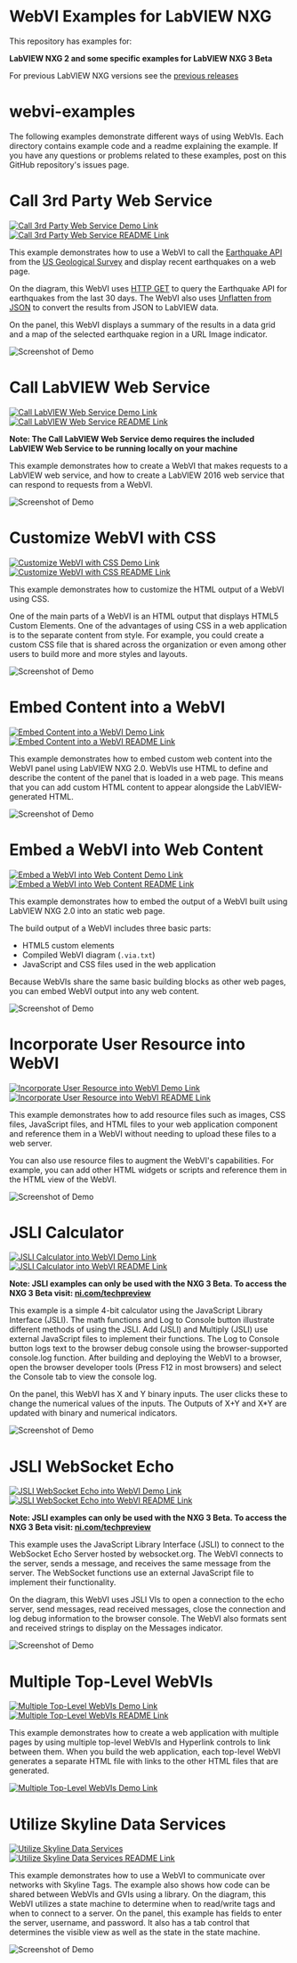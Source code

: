 # WebVI Examples for LabVIEW NXG
This repository has examples for:

**LabVIEW NXG 2 and some specific examples for LabVIEW NXG 3 Beta**

For previous LabVIEW NXG versions see the [previous releases](https://github.com/ni/webvi-examples/releases/)

# webvi-examples
The following examples demonstrate different ways of using WebVIs. Each directory contains example code and a readme explaining the example. If you have any questions or problems related to these examples, post on this GitHub repository's issues page.

# Call 3rd Party Web Service
[![Call 3rd Party Web Service Demo Link](https://img.shields.io/badge/Details-Demo_Link-green.svg)](https://ni.github.io/webvi-examples/Call3rdPartyWebService/Builds/WebApp_Web%20Server/Main.html)
[![Call 3rd Party Web Service README Link](https://img.shields.io/badge/Details-README_Link-orange.svg)](https://github.com/ni/webvi-examples/tree/master/Call3rdPartyWebService)

This example demonstrates how to use a WebVI to call the [Earthquake API](https://earthquake.usgs.gov/) from the [US Geological Survey](https://www.usgs.gov/) and display recent earthquakes on a web page.

On the diagram, this WebVI uses [HTTP GET](http://zone.ni.com/reference/en-XX/help/371361N-01/lvcomm/http_client_get/) to query the Earthquake API for earthquakes from the last 30 days. The WebVI also uses [Unflatten from JSON](http://zone.ni.com/reference/en-XX/help/371361N-01/glang/unflatten_from_json/) to convert the results from JSON to LabVIEW data.

On the panel, this WebVI displays a summary of the results in a data grid and a map of the selected earthquake region in a URL Image indicator.

![Screenshot of Demo](https://ni.github.io/webvi-examples/Call3rdPartyWebService/Screenshot.gif)

# Call LabVIEW Web Service
[![Call LabVIEW Web Service Demo Link](https://img.shields.io/badge/Details-Demo_Link-green.svg)](https://ni.github.io/webvi-examples/CallLabVIEWWebService/WebVI/Builds/WebApp_Web%20Server/Main.html)
[![Call LabVIEW Web Service README Link](https://img.shields.io/badge/Details-README_Link-orange.svg)](https://github.com/ni/webvi-examples/tree/master/CallLabVIEWWebService)

__Note: The Call LabVIEW Web Service demo requires the included LabVIEW Web Service to be running locally on your machine__

This example demonstrates how to create a WebVI that makes requests to a LabVIEW web service, and how to create a LabVIEW 2016 web service that can respond to requests from a WebVI.

![Screenshot of Demo](https://ni.github.io/webvi-examples/CallLabVIEWWebService/Screenshot.gif)

# Customize WebVI with CSS
[![Customize WebVI with CSS Demo Link](https://img.shields.io/badge/Details-Demo_Link-green.svg)](https://ni.github.io/webvi-examples/CustomizeWithCss/Builds/WebApp_Web%20Server/Main.html)
[![Customize WebVI with CSS README Link](https://img.shields.io/badge/Details-README_Link-orange.svg)](https://github.com/ni/webvi-examples/tree/master/CustomizeWithCss)

This example demonstrates how to customize the HTML output of a WebVI using CSS.

One of the main parts of a WebVI is an HTML output that displays HTML5 Custom Elements. One of the advantages of using CSS in a web application is to the separate content from style. For example, you could create a custom CSS file that is shared across the organization or even among other users to build more and more styles and layouts.

![Screenshot of Demo](https://ni.github.io/webvi-examples/CustomizeWithCss/Screenshot.gif)

# Embed Content into a WebVI
[![Embed Content into a WebVI Demo Link](https://img.shields.io/badge/Details-Demo_Link-green.svg)](https://ni.github.io/webvi-examples/EmbedContentIntoWebVI/Builds/WebApp_Web%20Server/Main.html)
[![Embed Content into a WebVI README Link](https://img.shields.io/badge/Details-README_Link-orange.svg)](https://github.com/ni/webvi-examples/tree/master/EmbedContentIntoWebVI)

This example demonstrates how to embed custom web content into the WebVI panel using LabVIEW NXG 2.0. WebVIs use HTML to define and describe the content of the panel that is loaded in a web page. This means that you can add custom HTML content to appear alongside the LabVIEW-generated HTML.

![Screenshot of Demo](https://ni.github.io/webvi-examples/EmbedContentIntoWebVI/Screenshot.gif)

# Embed a WebVI into Web Content
[![Embed a WebVI into Web Content Demo Link](https://img.shields.io/badge/Details-Demo_Link-green.svg)](https://ni.github.io/webvi-examples/EmbedWebVIIntoContent/)
[![Embed a WebVI into Web Content README Link](https://img.shields.io/badge/Details-README_Link-orange.svg)](https://github.com/ni/webvi-examples/tree/master/EEmbedWebVIIntoContent)

This example demonstrates how to embed the output of a WebVI built using LabVIEW NXG 2.0 into an static web page.

The build output of a WebVI includes three basic parts:
- HTML5 custom elements
- Compiled WebVI diagram (`.via.txt`)
- JavaScript and CSS files used in the web application

Because WebVIs share the same basic building blocks as other web pages, you can embed WebVI output into any web content.

![Screenshot of Demo](https://ni.github.io/webvi-examples/EmbedWebVIIntoContent/Screenshot.gif)

# Incorporate User Resource into WebVI
[![Incorporate User Resource into WebVI Demo Link](https://img.shields.io/badge/Details-Demo_Link-green.svg)](https://ni.github.io/webvi-examples/IncorporateUserResources/Builds/WebApp_Web%20Server/Main.html)
[![Incorporate User Resource into WebVI README Link](https://img.shields.io/badge/Details-README_Link-orange.svg)](https://github.com/ni/webvi-examples/tree/master/IncorporateUserResources)

This example demonstrates how to add resource files such as images, CSS files, JavaScript files, and HTML files to your web application component and reference them in a WebVI without needing to upload these files to a web server.

You can also use resource files to augment the WebVI's capabilities. For example, you can add other HTML widgets or scripts and reference them in the HTML view of the WebVI.

![Screenshot of Demo](https://ni.github.io/webvi-examples/IncorporateUserResources/Screenshot.gif)

# JSLI Calculator
[![JSLI Calculator into WebVI Demo Link](https://img.shields.io/badge/Details-Demo_Link-green.svg)](https://ni.github.io/webvi-examples/JSLICalculator/Builds/WebApp_Web%20Server/Main.html)
[![JSLI Calculator into WebVI README Link](https://img.shields.io/badge/Details-README_Link-orange.svg)](https://github.com/ni/webvi-examples/tree/master/JSLICalculator)

**Note: JSLI examples can only be used with the NXG 3 Beta. To access the NXG 3 Beta visit: [ni.com/techpreview](https://ni.com/techpreview)**

This example is a simple 4-bit calculator using the JavaScript Library Interface (JSLI). The math functions and Log to Console button illustrate different methods of using the JSLI. Add (JSLI) and Multiply (JSLI) use external JavaScript files to implement their functions. The Log to Console button logs text to the browser debug console using the browser-supported console.log function. After building and deploying the WebVI to a browser, open the browser developer tools (Press F12 in most browsers) and select the Console tab to view the console log.

On the panel, this WebVI has X and Y binary inputs. The user clicks these to change the numerical values of the inputs. The Outputs of X+Y and X*Y are updated with binary and numerical indicators. 

![Screenshot of Demo](https://ni.github.io/webvi-examples/JSLICalculator/Screenshot.gif)

# JSLI WebSocket Echo
[![JSLI WebSocket Echo into WebVI Demo Link](https://img.shields.io/badge/Details-Demo_Link-green.svg)](https://ni.github.io/webvi-examples/JSLIWebSocketEcho/Builds/WebApp_Web%20Server/Main.html)
[![JSLI WebSocket Echo into WebVI README Link](https://img.shields.io/badge/Details-README_Link-orange.svg)](https://github.com/ni/webvi-examples/tree/master/JSLIWebSocketEcho)

**Note: JSLI examples can only be used with the NXG 3 Beta. To access the NXG 3 Beta visit: [ni.com/techpreview](https://ni.com/techpreview)**

This example uses the JavaScript Library Interface (JSLI) to connect to the WebSocket Echo Server hosted by websocket.org. The WebVI connects to the server, sends a message, and receives the same message from the server. The WebSocket functions use an external JavaScript file to implement their functionality. 

On the diagram, this WebVI uses JSLI VIs to open a connection to the echo server, send messages, read received messages, close the connection and log debug information to the browser console. The WebVI also formats sent and received strings to display on the Messages indicator.

![Screenshot of Demo](https://ni.github.io/webvi-examples/JSLIWebSocketEcho/Screenshot.gif)

<!-- The following should be equivalent to the section in webvi-examples/Readme.md -->
# Multiple Top-Level WebVIs
[![Multiple Top-Level WebVIs Demo Link](https://img.shields.io/badge/Details-Demo_Link-green.svg)](https://ni.github.io/webvi-examples/MultipleTopLevelWebVIs/Builds/MultipleTopLevelWebVIs_Web%20Server/)
[![Multiple Top-Level WebVIs README Link](https://img.shields.io/badge/Details-README_Link-orange.svg)](https://github.com/ni/webvi-examples/tree/master/MultipleTopLevelWebVIs)

This example demonstrates how to create a web application with multiple pages by using multiple top-level WebVIs and Hyperlink controls to link between them. When you build the web application, each top-level WebVI generates a separate HTML file with links to the other HTML files that are generated.

[![Multiple Top-Level WebVIs Demo Link](https://ni.github.io/webvi-examples/MultipleTopLevelWebVIs/Screenshot.gif)](https://ni.github.io/webvi-examples/MultipleTopLevelWebVIs/Builds/Web%20Server/Configuration1/MultipleTopLevelWebVIs/)

# Utilize Skyline Data Services
[![Utilize Skyline Data Services](https://img.shields.io/badge/Details-Demo_Link-green.svg)](https://ni.github.io/webvi-examples/UtilizeSkylineDataServices/Builds/WebApp_Web%20Server/Main.html)
[![Utilize Skyline Data Services README Link](https://img.shields.io/badge/Details-README_Link-orange.svg)](https://github.com/ni/webvi-examples/tree/master/UtilizeSkylineDataServices)

This example demonstrates how to use a WebVI to communicate over networks with Skyline Tags. The example also shows how code can be shared between WebVIs and GVIs using a library.  On the diagram, this WebVI utilizes a state machine to determine when to read/write tags and when to connect to a server. On the panel, this example has fields to enter the server, username, and password. It also has a tab control that determines the visible view as well as the state in the state machine.

![Screenshot of Demo](https://ni.github.io/webvi-examples/UtilizeSkylineDataServices/Screenshot.gif)
